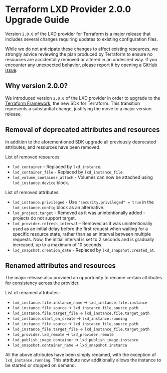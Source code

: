 # Terraform LXD Provider 2.0.0 Upgrade Guide

Version `2.0.0` of the LXD provider for Terraform is a major release that includes several changes
requiring updates to existing configuration files.

While we do not anticipate these changes to affect existing resources, we strongly advice reviewing
the plan produced by Terraform to ensure no resources are accidentally removed or altered in an
undesired way. If you encounter any unexpected behavior, please report it by opening a
[GitHub issue](https://github.com/terraform-lxd/terraform-provider-lxd/issues/new).

## Why version 2.0.0?

We introduced version `2.0.0` of the LXD provider in order to upgrade to the
[Terraform Framework](https://developer.hashicorp.com/terraform/plugin/framework), the new SDK for
Terraform. This transition represents a substantial change, justifying the move to a major version
release.

## Removal of deprecated attributes and resources

In addition to the aforementioned SDK upgrade all previously deprecated attributes,
and resources have been removed.

List of removed resources:
- `lxd_container` - Replaced by `lxd_instance`.
- `lxd_container_file` - Replaced by `lxd_instance_file`.
- `lxd_volume_container_attach` - Volumes can now be attached using `lxd_instance.device` block.

List of removed attributes:
- `lxd_instance.privileged` - Use `"security.privileged" = true` in the `lxd_instance.config` block
  as an alternative.
- `lxd_project.target` - Removed as it was unintentionally added - projects do not support target.
- `lxd_provider.refresh_interval` - Removed as it was unintentionally used as an initial delay
   before the first request when waiting for a specific resource state, rather than as an interval
   between multiple requests. Now, the initial interval is set to 2 seconds and is gradually
   increased, up to a maximum of 10 seconds.
- `lxd_snapshot.creation_date` - Replaced by `lxd_snapshot.created_at`.

## Renamed attributes and resources

The major release also provided an opportunity to rename certain attributes for consistency across
the provider.

List of renamed attributes:
- `lxd_instance.file.instance_name` -> `lxd_instance.file.instance`
- `lxd_instance.file.source` -> `lxd_instance.file.source_path`
- `lxd_instance.file.target_file` -> `lxd_instance.file.target_path`
- `lxd_instance.start_on_create` -> `lxd_instance.running`
- `lxd_instance_file.source` -> `lxd_instance_file.source_path`
- `lxd_instance_file.target_file` -> `lxd_instance_file.target_path`
- `lxd_provider.lxd_remote` -> `lxd_provider.remote`
- `lxd_publish_image.container` -> `lxd_publish_image.instance`
- `lxd_snapshot.container_name` -> `lxd_snapshot.instance`

All the above attributes have been simply renamed, with the exception of `lxd_instance.running`.
This attribute now additionally allows the instance to be started or stopped on demand.
